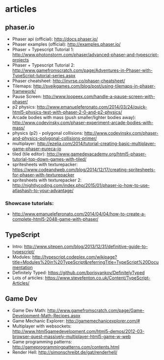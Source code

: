 # articles

## phaser.io

* Phaser api (official): http://docs.phaser.io/
* Phaser examples (official): http://examples.phaser.io/
* Phaser + Typescript Tutorial 1: http://www.photonstorm.com/phaser/advanced-phaser-and-typescript-projects
* Phaser + Typescript Tutorial 2: http://www.gamefromscratch.com/page/Adventures-in-Phaser-with-TypeScript-tutorial-series.aspx
* Phaser cheatsheet: http://invrse.co/phaser-cheatsheet/
* Tilemaps: http://svejkgames.com/blog/post/using-tilemaps-in-phaser-framework/
* Pause Screen: http://www.loopeex.com/handle-a-pause-screen-with-phaser/
* p2 physics: http://www.emanueleferonato.com/2014/03/24/quick-html5-physics-test-with-phaser-2-0-and-p2-physics/
* Arcade bodies with mass (push smaller/lighter bodies away): http://www.codevinsky.com/phaser-experiment-arcade-bodies-with-mass/
* physics (p2) - polygonal collisions: http://www.codevinsky.com/phaser-and-physics-polygonal-collisions-primer/
* multiplayer: http://ezelia.com/2014/tutorial-creating-basic-multiplayer-game-phaser-eureca-io
* tiled (tile editor): http://www.gamedevacademy.org/html5-phaser-tutorial-top-down-games-with-tiled/
* spritesheets with texturepacker: https://www.codeandweb.com/blog/2014/12/17/creating-spritesheets-for-phaser-with-texturepacker
* spritesheets with texturepacker 2: http://nightlycoding.com/index.php/2015/01/phaser-io-how-to-use-atlashash-to-your-advantage/

### Showcase tutorials:

* http://www.emanueleferonato.com/2014/04/04/how-to-create-a-complete-html5-2048-game-with-phaser/

## TypeScript

* Intro: http://www.sitepen.com/blog/2013/12/31/definitive-guide-to-typescript/
* Modules: http://typescript.codeplex.com/wikipage?title=Modules%20in%20TypeScript&referringTitle=TypeScript%20Documentation
* Definitely Typed: https://github.com/borisyankov/DefinitelyTyped
* Lots of articles: https://www.stevefenton.co.uk/Content/TypeScript-Articles/

## Game Dev

* Game Dev Math: http://www.gamefromscratch.com/page/Game-Development-Math-Recipes.aspx
* Game Mechanic Explorer: http://gamemechanicexplorer.com/#
* Multiplayer with websockets: http://www.html5gamedevelopment.com/html5-demos/2012-03-browser-quest-massively-multiplayer-html5-game-w-web
* Game programming patterns: http://gameprogrammingpatterns.com/contents.html
* Render Hell: http://simonschreibt.de/gat/renderhell/
